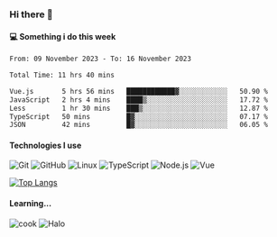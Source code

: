 ### Hi there 👋

#### 💻 Something i do this week

<!--START_SECTION:waka-->

```txt
From: 09 November 2023 - To: 16 November 2023

Total Time: 11 hrs 40 mins

Vue.js       5 hrs 56 mins   ████████████▓░░░░░░░░░░░░   50.90 %
JavaScript   2 hrs 4 mins    ████▒░░░░░░░░░░░░░░░░░░░░   17.72 %
Less         1 hr 30 mins    ███▒░░░░░░░░░░░░░░░░░░░░░   12.87 %
TypeScript   50 mins         █▓░░░░░░░░░░░░░░░░░░░░░░░   07.17 %
JSON         42 mins         █▓░░░░░░░░░░░░░░░░░░░░░░░   06.05 %
```

<!--END_SECTION:waka-->


#### Technologies I use
![Git](https://img.shields.io/badge/-Git-222222?style=flat&logo=git&logoColor=F05032)
![GitHub](https://img.shields.io/badge/-GitHub-181717?style=flat&logo=github)
![Linux](https://img.shields.io/badge/-Linux-222222?style=flat&logo=linux&logoColor=FCC624)
![TypeScript](https://img.shields.io/badge/-TypeScript-000000?style=flat&logo=typescript)
![Node.js](https://img.shields.io/badge/-Node.js-222222?style=flat&logo=node.js&logoColor=339933)
![Vue](https://img.shields.io/badge/-Vue-222222?style=flat&logo=Vue.js&logoColor=4FC08D)

[![Top Langs](https://github-readme-stats.vercel.app/api/top-langs/?username=GodlessLiu&layout=compact)](https://github.com/anuraghazra/github-readme-stats)
#### Learning...
![cook](https://img.shields.io/badge/cook-v0.0.0-yellow.svg)
![Halo](https://img.shields.io/badge/Halo-v2.9.0-blue.svg)
